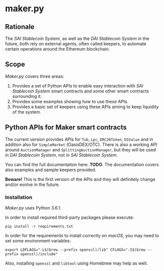 # maker.py

## Rationale

The _SAI Stablecoin System_, as well as the _DAI Stablecoin System_ in the future,
both rely on external agents, often called keepers, to automate certain operations
around the Ethereum blockchain.

## Scope

_Maker.py_ covers three areas:
1. Provides a set of Python APIs to enable easy interaction with _SAI Stablecoin System_
   smart contracts and some other smart contracts surrounding it.
2. Provides some examples showing how to use these APIs.
3. Provides a basic set of keepers using these APIs aiming to keep liquidity of the system.

## Python APIs for Maker smart contracts

The current version provides APIs for `Tub`, `Lpc`, `ERC20Token`, `DSValue` and in addition
also for `SimpleMarket` (OasisDEX/OTC). There is also a working API around `AuctionManager`
and `SplittingAuctionManager`, but they will be used in _DAI Stablecoin System_, not in
_SAI Stablecoin System_.

You can find the full documentation here: **TODO**. The documentation covers also examples and
sample keepers provided.

**Beware!** This is the first version of the APIs and they will definitely change and/or evolve
in the future.

### Installation

_Maker.py_ uses Python 3.6.1.

In order to install required third-party packages please execute:
```
pip install -r requirements.txt
```

In order for the requirements to install correctly on _macOS_, you may need to set
some environment variables:
```
export LDFLAGS="-L$(brew --prefix openssl)/lib" CFLAGS="-I$(brew --prefix openssl)/include" 
```

Also, installing `openssl` and `libtool` using Homebrew may help as well.
